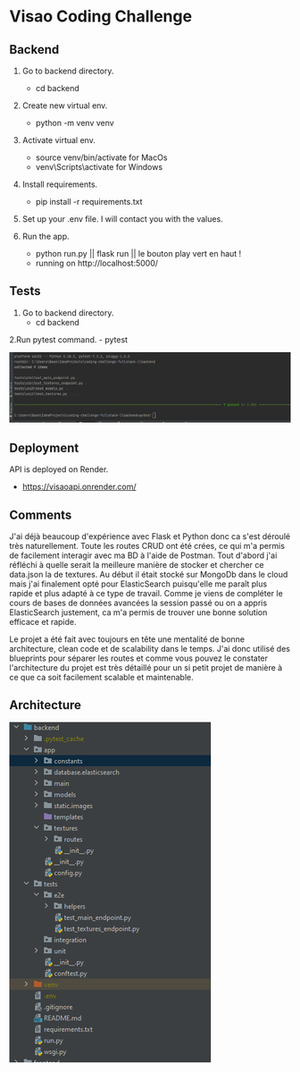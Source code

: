 # Visao Coding Challenge
## Backend

1. Go to backend directory.
   - cd backend
   
2. Create new virtual env.
   - python -m venv venv
   
3. Activate virtual env.
    - source venv/bin/activate for MacOs
    - venv\Scripts\activate for Windows
   
4. Install requirements.
    - pip install -r requirements.txt
   
5. Set up your .env file. I will contact you with the values.
    
5. Run the app.
    - python run.py || flask run || le bouton play vert en haut !
    - running on http://localhost:5000/
 

## Tests
1. Go to backend directory.
   - cd backend
   
2.Run pytest command.
    - pytest

![Alt Text](app/static/images/tests.png)


## Deployment

API is deployed on Render.
- https://visaoapi.onrender.com/


## Comments

J'ai déjà beaucoup d'expérience avec Flask et Python donc ca s'est déroulé très naturellement. Toute les routes CRUD ont été crées, ce qui m'a permis de facilement interagir avec ma BD à l'aide de Postman. Tout d'abord j'ai réfléchi à quelle serait la meilleure manière de stocker et chercher ce data.json la de textures. Au début il était stocké sur MongoDb dans le cloud mais j'ai finalement opté pour ElasticSearch puisqu'elle me paraît plus rapide et plus adapté à ce type de travail. Comme je viens de compléter le cours de bases de données avancées la session passé ou on a appris ElasticSearch justement, ca m'a permis de trouver une bonne solution efficace et rapide.

Le projet a été fait avec toujours en tête une mentalité de bonne architecture, clean code et de scalability dans le temps. 
J'ai donc utilisé des blueprints pour séparer les routes et comme vous pouvez le constater l'architecture du projet est très détaillé
pour un si petit projet de manière à ce que ca soit facilement scalable et maintenable.


## Architecture

![Alt Text](app/static/images/backEnd-Architecture.png)
